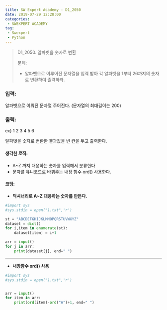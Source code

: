 ```yaml
---
title: SW Expert Academy - D1_2050
date: 2019-07-29 12:28:00
categories:
 - SWEXPERT ACADEMY
tag:
 - Swexpert
 - Python
---
```


> D1_2050. 알파벳을 숫자로 변환
>
> 문제:
>
> - 알파벳으로 이루어진 문자열을 입력 받아 각 알파벳을 1부터 26까지의 숫자로 변환하여 출력하라.

### 입력:

알파벳으로 이뤄진 문자열 주어진다. (문자열의 최대길이는 200)



### 출력:

ex) 1 2 3 4 5 6

알파벳을 숫자로 변환한 결과값을 빈 칸을 두고 출력한다.



#### 생각한 로직:

- A~Z 까지 대응하는 숫자를 입력해서 분류한다
- 문자를 유니코드로 바꿔주는 내장 함수 ord() 사용한다.

#### 코딩:

- **딕셔너리로 A~Z 대응하는 숫자를 만든다.**

```python
#import sys
#sys.stdin = open("1.txt",'r')

st = "ABCDEFGHIJKLMNOPQRSTUVWXYZ"
dataset = dict()
for i,item in enumerate(st):
    dataset[item] = i+1

arr = input()
for j in arr:
    print(dataset[j], end=" ")
```

------

- **내장함수 ord() 사용**

```python
#import sys
#sys.stdin = open("1.txt",'r')


arr = input()
for item in arr:
    print(ord(item)-ord("A")+1, end=" ")
```



[출처]: https://www.swexpertacademy.com/